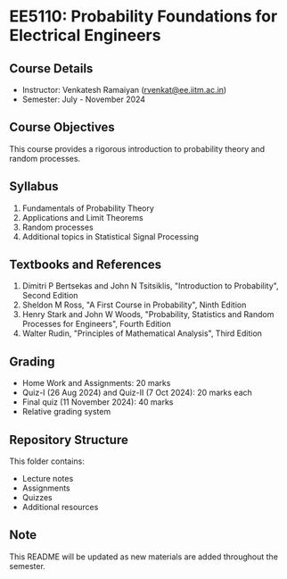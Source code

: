 # EE5110: Probability Foundations for Electrical Engineers

## Course Details
- Instructor: Venkatesh Ramaiyan (rvenkat@ee.iitm.ac.in)
- Semester: July - November 2024

## Course Objectives
This course provides a rigorous introduction to probability theory and random processes.

## Syllabus
1. Fundamentals of Probability Theory
2. Applications and Limit Theorems
3. Random processes
4. Additional topics in Statistical Signal Processing

## Textbooks and References
1. Dimitri P Bertsekas and John N Tsitsiklis, "Introduction to Probability", Second Edition
2. Sheldon M Ross, "A First Course in Probability", Ninth Edition
3. Henry Stark and John W Woods, "Probability, Statistics and Random Processes for Engineers", Fourth Edition
4. Walter Rudin, "Principles of Mathematical Analysis", Third Edition

## Grading
- Home Work and Assignments: 20 marks
- Quiz-I (26 Aug 2024) and Quiz-II (7 Oct 2024): 20 marks each
- Final quiz (11 November 2024): 40 marks
- Relative grading system

## Repository Structure
This folder contains:
- Lecture notes
- Assignments
- Quizzes
- Additional resources

## Note
This README will be updated as new materials are added throughout the semester.
